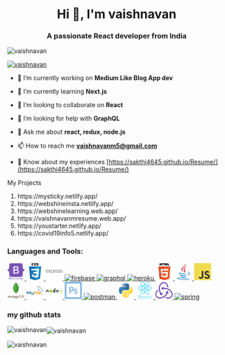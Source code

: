 <h1 align="center">Hi 👋, I'm vaishnavan</h1>
<h3 align="center">A passionate React developer from India</h3>

<p align="left"> <img src="https://komarev.com/ghpvc/?username=vaishnavan&label=Profile%20views&color=0e75b6&style=flat" alt="vaishnavan" /> </p>

<p align="left"> <a href="https://github.com/ryo-ma/github-profile-trophy"><img src="https://github-profile-trophy.vercel.app/?username=vaishnavan" alt="vaishnavan" /></a> </p>

- 🔭 I’m currently working on **Medium Like Blog App dev**

- 🌱 I’m currently learning **Next.js**

- 👯 I’m looking to collaborate on **React**

- 🤝 I’m looking for help with **GraphQL**

- 💬 Ask me about **react, redux, node.js**

- 📫 How to reach me **vaishnavanm5@gmail.com**

- 📄 Know about my experiences [https://sakthi4645.github.io/Resume/](https://sakthi4645.github.io/Resume/)

My Projects
<ol>
  <li>https://mysticky.netlify.app/</li>
  <li>https://webshineinsta.netlify.app/</li>
  <li>https://webshinelearning.web.app/</li>
  <li>https://vaishnavanmresume.web.app/</li>
  <li>https://youstarter.netlify.app/</li>
  <li>https://covid19info5.netlify.app/</li>
</ol>


<h3 align="left">Languages and Tools:</h3>
<p align="left"> <a href="https://getbootstrap.com" target="_blank"> <img src="https://raw.githubusercontent.com/devicons/devicon/master/icons/bootstrap/bootstrap-plain-wordmark.svg" alt="bootstrap" width="40" height="40"/> </a> <a href="https://www.w3schools.com/css/" target="_blank"> <img src="https://raw.githubusercontent.com/devicons/devicon/master/icons/css3/css3-original-wordmark.svg" alt="css3" width="40" height="40"/> </a> <a href="https://expressjs.com" target="_blank"> <img src="https://raw.githubusercontent.com/devicons/devicon/master/icons/express/express-original-wordmark.svg" alt="express" width="40" height="40"/> </a> <a href="https://firebase.google.com/" target="_blank"> <img src="https://www.vectorlogo.zone/logos/firebase/firebase-icon.svg" alt="firebase" width="40" height="40"/> </a> <a href="https://graphql.org" target="_blank"> <img src="https://www.vectorlogo.zone/logos/graphql/graphql-icon.svg" alt="graphql" width="40" height="40"/> </a> <a href="https://heroku.com" target="_blank"> <img src="https://www.vectorlogo.zone/logos/heroku/heroku-icon.svg" alt="heroku" width="40" height="40"/> </a> <a href="https://www.w3.org/html/" target="_blank"> <img src="https://raw.githubusercontent.com/devicons/devicon/master/icons/html5/html5-original-wordmark.svg" alt="html5" width="40" height="40"/> </a> <a href="https://www.java.com" target="_blank"> <img src="https://raw.githubusercontent.com/devicons/devicon/master/icons/java/java-original.svg" alt="java" width="40" height="40"/> </a> <a href="https://developer.mozilla.org/en-US/docs/Web/JavaScript" target="_blank"> <img src="https://raw.githubusercontent.com/devicons/devicon/master/icons/javascript/javascript-original.svg" alt="javascript" width="40" height="40"/> </a> <a href="https://www.mongodb.com/" target="_blank"> <img src="https://raw.githubusercontent.com/devicons/devicon/master/icons/mongodb/mongodb-original-wordmark.svg" alt="mongodb" width="40" height="40"/> </a> <a href="https://www.mysql.com/" target="_blank"> <img src="https://raw.githubusercontent.com/devicons/devicon/master/icons/mysql/mysql-original-wordmark.svg" alt="mysql" width="40" height="40"/> </a> <a href="https://nodejs.org" target="_blank"> <img src="https://raw.githubusercontent.com/devicons/devicon/master/icons/nodejs/nodejs-original-wordmark.svg" alt="nodejs" width="40" height="40"/> </a> <a href="https://www.photoshop.com/en" target="_blank"> <img src="https://raw.githubusercontent.com/devicons/devicon/master/icons/photoshop/photoshop-line.svg" alt="photoshop" width="40" height="40"/> </a> <a href="https://postman.com" target="_blank"> <img src="https://www.vectorlogo.zone/logos/getpostman/getpostman-icon.svg" alt="postman" width="40" height="40"/> </a> <a href="https://www.python.org" target="_blank"> <img src="https://raw.githubusercontent.com/devicons/devicon/master/icons/python/python-original.svg" alt="python" width="40" height="40"/> </a> <a href="https://reactjs.org/" target="_blank"> <img src="https://raw.githubusercontent.com/devicons/devicon/master/icons/react/react-original-wordmark.svg" alt="react" width="40" height="40"/> </a> <a href="https://redux.js.org" target="_blank"> <img src="https://raw.githubusercontent.com/devicons/devicon/master/icons/redux/redux-original.svg" alt="redux" width="40" height="40"/> </a> <a href="https://spring.io/" target="_blank"> <img src="https://www.vectorlogo.zone/logos/springio/springio-icon.svg" alt="spring" width="40" height="40"/> </a> </p>

### my github stats
<p><img align="left" src="https://github-readme-stats.vercel.app/api/top-langs?username=vaishnavan&show_icons=true&locale=en&layout=compact" alt="vaishnavan" /></p>

<p><img align="center" src="https://github-readme-stats.vercel.app/api?username=vaishnavan&show_icons=true&locale=en" alt="vaishnavan" /></p>

<p><img align="center" src="https://github-readme-streak-stats.herokuapp.com/?user=vaishnavan&" alt="vaishnavan" /></p>
